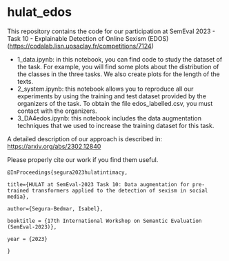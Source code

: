# hulat_edos
This repository contains the code for our participation at SemEval 2023 - Task 10 - Explainable Detection of Online Sexism (EDOS)
 (https://codalab.lisn.upsaclay.fr/competitions/7124)


* 1_data.ipynb: in this notebook, you can find code to study the dataset of the task. For example, you will find some plots about the distribution of the classes in the three tasks. We also create plots for the length of the texts.
* 2_system.ipynb: this notebook allows you to reproduce all our experiments by using the training and test dataset provided by the organizers of the task. To obtain the file edos_labelled.csv, you must contact with the organizers.
* 3_DA4edos.ipynb: this notebook includes the data augmentation techniques that we used to increase the training dataset for this task.

A detailed description of our approach is described in: https://arxiv.org/abs/2302.12840

Please properly cite our work if you find them useful.

    @InProceedings{segura2023hulatintimacy,

    title={HULAT at SemEval-2023 Task 10: Data augmentation for pre-trained transformers applied to the detection of sexism in social media},

    author={Segura-Bedmar, Isabel},

    booktitle = {17th International Workshop on Semantic Evaluation (SemEval-2023)},

    year = {2023}

    }
